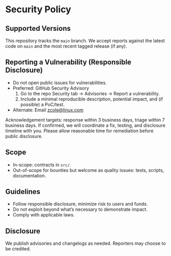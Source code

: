 # Security Policy

## Supported Versions
This repository tracks the `main` branch. We accept reports against the latest code on `main` and the most recent tagged release (if any).

## Reporting a Vulnerability (Responsible Disclosure)
- Do not open public issues for vulnerabilities.
- Preferred: GitHub Security Advisory
  1. Go to the repo Security tab → Advisories → Report a vulnerability.
  2. Include a minimal reproducible description, potential impact, and (if possible) a PoC/test.
- Alternate: Email zcole@linux.com

Acknowledgement targets: response within 3 business days, triage within 7 business days. If confirmed, we will coordinate a fix, testing, and disclosure timeline with you. Please allow reasonable time for remediation before public disclosure.

## Scope
- In-scope: contracts in `src/`.
- Out-of-scope for bounties but welcome as quality issues: tests, scripts, documentation.

## Guidelines
- Follow responsible disclosure, minimize risk to users and funds.
- Do not exploit beyond what’s necessary to demonstrate impact.
- Comply with applicable laws.

## Disclosure
We publish advisories and changelogs as needed. Reporters may choose to be credited.


